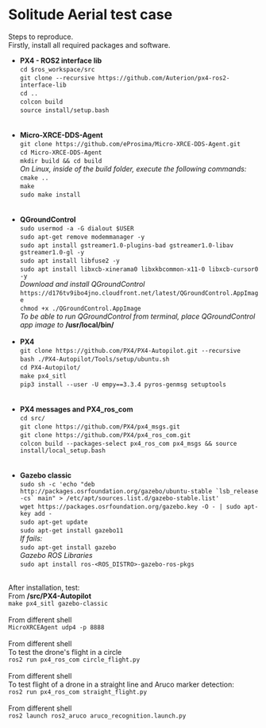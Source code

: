 # Solitude Aerial test case

Steps to reproduce.
<br>Firstly, install all required packages and software.<br/>
* **PX4 - ROS2 interface lib**
<br>```cd $ros_workspace/src```<br/>
```git clone --recursive https://github.com/Auterion/px4-ros2-interface-lib```<br/>
```cd ..```<br/>
```colcon build```<br/>
```source install/setup.bash```<br/>
<br><br/>
* **Micro-XRCE-DDS-Agent**
<br>```git clone https://github.com/eProsima/Micro-XRCE-DDS-Agent.git```<br/>
```cd Micro-XRCE-DDS-Agent```<br/>
```mkdir build && cd build```<br/>
_On Linux, inside of the build folder, execute the following commands:_
<br>```cmake ..```<br/>
```make```<br/>
```sudo make install```<br/>
<br><br/>
* **QGroundControl**
<br>```sudo usermod -a -G dialout $USER```<br/>
```sudo apt-get remove modemmanager -y```<br/>
```sudo apt install gstreamer1.0-plugins-bad gstreamer1.0-libav gstreamer1.0-gl -y```<br/>
```sudo apt install libfuse2 -y```<br/>
```sudo apt install libxcb-xinerama0 libxkbcommon-x11-0 libxcb-cursor0 -y```<br/>
_Download and install QGroundControl_
<br>```https://d176tv9ibo4jno.cloudfront.net/latest/QGroundControl.AppImage ```<br/>
```chmod +x ./QGroundControl.AppImage```<br/>
_To be able to run QGroundControl from terminal, place QGroundControl app image to_ **/usr/local/bin/**
<br><br/>
* **PX4**
<br>```git clone https://github.com/PX4/PX4-Autopilot.git --recursive```<br/>
```bash ./PX4-Autopilot/Tools/setup/ubuntu.sh```<br/>
```cd PX4-Autopilot/```<br/>
```make px4_sitl```<br/>
```pip3 install --user -U empy==3.3.4 pyros-genmsg setuptools```<br/>
<br><br/>
* **PX4 messages and PX4_ros_com**
<br>```cd src/```</br>
```git clone https://github.com/PX4/px4_msgs.git```</br>
```git clone https://github.com/PX4/px4_ros_com.git```</br>
```colcon build --packages-select px4_ros_com px4_msgs && source install/local_setup.bash```<br/>
<br><br/>
* **Gazebo classic**
<br>```sudo sh -c 'echo "deb http://packages.osrfoundation.org/gazebo/ubuntu-stable `lsb_release -cs` main" > /etc/apt/sources.list.d/gazebo-stable.list' ```</br>
```wget https://packages.osrfoundation.org/gazebo.key -O - | sudo apt-key add -```</br>
```sudo apt-get update```</br>
```sudo apt-get install gazebo11```<br/>
_If fails:_
<br>```sudo apt-get install gazebo```<br/>
_Gazebo ROS Libraries_
<br>```sudo apt install ros-<ROS_DISTRO>-gazebo-ros-pkgs```</br>


<br>After installation, test:<br/>
From **/src/PX4-Autopilot**</br>
```make px4_sitl gazebo-classic```<br/>
<br>From different shell</br>
```MicroXRCEAgent udp4 -p 8888```<br/>
<br>From different shell
<br>To test the drone's flight in a circle<br/>
```ros2 run px4_ros_com circle_flight.py``` <br/>
<br>From different shell</br>
To test flight of a drone in a straight line and Aruco marker detection:
<br>```ros2 run px4_ros_com straight_flight.py```<br/>
<br>From different shell</br>
```ros2 launch ros2_aruco aruco_recognition.launch.py```<br/>

